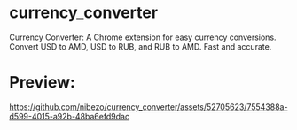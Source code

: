# currency_converter
Currency Converter: A Chrome extension for easy currency conversions. Convert USD to AMD, USD to RUB, and RUB to AMD. Fast and accurate.

# Preview:

https://github.com/nibezo/currency_converter/assets/52705623/7554388a-d599-4015-a92b-48ba6efd9dac

